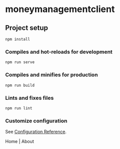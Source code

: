 # moneymanagementclient

## Project setup
```
npm install
```

### Compiles and hot-reloads for development
```
npm run serve
```

### Compiles and minifies for production
```
npm run build
```

### Lints and fixes files
```
npm run lint
```

### Customize configuration
See [Configuration Reference](https://cli.vuejs.org/config/).

  <div id="nav">
    <router-link to="/">Home</router-link> |
    <router-link to="/about">About</router-link>
  </div>